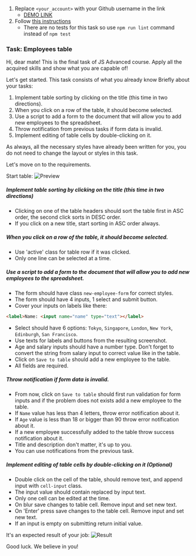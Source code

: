1. Replace `<your_account>` with your Github username in the link
    - [DEMO LINK](https://achervona.github.io/js_employees_table_DOM/)
2. Follow [this instructions](https://mate-academy.github.io/layout_task-guideline/)
    - There are no tests for this task so use `npm run lint` command instead of `npm test`

### Task: Employees table

Hi, dear mate!
This is the final task of JS Advanced course. Apply all the acquired skills and show what you are capable of!

Let's get started. This task consists of what you already know
Briefly about your tasks:
1. Implement table sorting by clicking on the title (this time in two directions).
2. When you click on a row of the table, it should become selected.
3. Use a script to add a form to the document that will allow you to add new employees to the spreadsheet.
4. Throw notification from previous tasks if form data is invalid.
5. Implement editing of table cells by double-clicking on it.

As always, all the necessary styles have already been written for you, you do not need to change the layout or styles in this task.

Let's move on to the requirements.

Start table:
![Preview](./src/images/preview.png)

##### Implement table sorting by clicking on the title (this time in two directions)
- Clicking on one of the table headers should sort the table first in ASC order, the second click sorts in DESC order.
- If you click on a new title, start sorting in ASC order always.

##### When you click on a row of the table, it should become selected.
- Use 'active' class for table row if it was clicked.
- Only one line can be selected at a time.

##### Use a script to add a form to the document that will allow you to add new employees to the spreadsheet.
- The form should have class `new-employee-form` for correct styles.
- The form should have 4 inputs, 1 select and submit button.
- Cover your inputs on labels like there:
```html
<label>Name: <input name="name" type="text"></label>
```
- Select should have 6 options: `Tokyo`, `Singapore`, `London`, `New York`, `Edinburgh`, `San Francisco`.
- Use texts for labels and buttons from the resulting screenshot.
- Age and salary inputs should have a number type. Don't forget to convert the string from salary input to correct value like in the table.
- Click on `Save to table` should add a new employee to the table.
- All fields are required.

##### Throw notification if form data is invalid.
- From now, click on `Save to table` should first run validation for form inputs and if the problem does not exists add a new employee to the table.
- If `Name` value has less than 4 letters, throw error notification about it.
- If `Age` value is less than 18 or bigger than 90 throw error notification about it.
- If a new employee successfully added to the table throw success notification about it.
- Title and description don't matter, it's up to you.
- You can use notifications from the previous task.

##### Implement editing of table cells by double-clicking on it (Optional)
- Double click on the cell of the table, should remove text, and append input with `cell-input` class.
- The input value should contain replaced by input text.
- Only one cell can be edited at the time.
- On blur save changes to table cell. Remove input and set new text.
- On 'Enter' press save changes to the table cell. Remove input and set new text.
- If an input is empty on submitting return initial value.

It's an expected result of your job:
![Result](./src/images/result.png)

Good luck. We believe in you!
